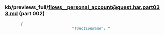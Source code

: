 ### kb/previews_full/flows__personal_account@guest.har.part033.md (part 002)

```md
       {
                              "functionName": "
```

```
